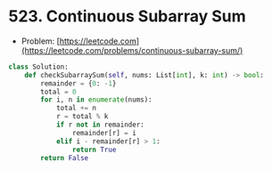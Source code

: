 # 523. Continuous Subarray Sum

- Problem: [https://leetcode.com](https://leetcode.com/problems/continuous-subarray-sum/)

```python
class Solution:
    def checkSubarraySum(self, nums: List[int], k: int) -> bool:
        remainder = {0: -1}
        total = 0
        for i, n in enumerate(nums):
            total += n
            r = total % k
            if r not in remainder:
                remainder[r] = i
            elif i - remainder[r] > 1:
                return True
        return False
```